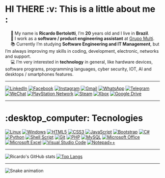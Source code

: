 <h1> HI THERE :v: This is a little about me : </h1>

 &emsp; :small_blue_diamond: My name is **Ricardo Bertolotti**, I’m **20** years old and I live in **Brazil**.<br>
 &emsp; 	:briefcase: I work as a **software / product engineering assistant** at [Grupo Multi](https://www.multilaserempresas.com.br/conteudo/institucional_quem_somos/2?gclid=Cj0KCQjw166aBhDEARIsAMEyZh4tdpTvwCODCTiQ1GUscKyCic4rFa0bK9NzQbQpLe-uHKFfqdIBSsQaAv99EALw_wcB).<br>
 &emsp; :books: Currently I’m studying **Software Engineering and IT Management**, but I’m always improving my skills in coding, development, electronic, networks and support.<br>
 &emsp; :computer: I’m very interested in **technology** in general, like hardware devices, software programs, programming languages, cyber security, IOT, AI and desktops / smartphones features. <br> <hr>
 
 [![LinkedIn](https://img.shields.io/badge/linkedin-%230077B5.svg?style=for-the-badge&logo=linkedin&logoColor=white&link=https://www.linkedin.com/in/ricardo-bertolotti/)](https://www.linkedin.com/in/ricardo-bertolotti/)
 [![Facebook](https://img.shields.io/badge/Facebook-%231877F2.svg?style=for-the-badge&logo=Facebook&logoColor=white&link=https://www.facebook.com/R1C4RD0.B3RT0L0TT1)](https://www.facebook.com/R1C4RD0.B3RT0L0TT1)
 [![Instagram](https://img.shields.io/badge/Instagram-%23E4405F.svg?style=for-the-badge&logo=Instagram&logoColor=white&link=https://www.instagram.com/ricard0_bertolotti/)](https://www.instagram.com/ricard0_bertolotti/)
 [![Gmail](https://img.shields.io/badge/Gmail-D14836?style=for-the-badge&logo=gmail&logoColor=white&link=r1c4rd0bertolotti@gmail.com)](r1c4rd0bertolotti@gmail.com)
 [![WhatsApp](https://img.shields.io/badge/WhatsApp-25D366?style=for-the-badge&logo=whatsapp&logoColor=white&link=https://api.whatsapp.com/qr/RYVAI6Q7TYETB1?autoload=1&app_absent=0)](https://api.whatsapp.com/qr/RYVAI6Q7TYETB1?autoload=1&app_absent=0)
 [![Telegram](https://img.shields.io/badge/Telegram-2CA5E0?style=for-the-badge&logo=telegram&logoColor=white&link=https://t.me/5535997603742)](https://t.me/5535997603742)
 [![WeChat](https://img.shields.io/badge/WeChat-07C160?style=for-the-badge&logo=wechat&logoColor=white&link=https://u.wechat.com/kHs7UXcM8ZJJOjxet6hZRy0)](https://u.wechat.com/kHs7UXcM8ZJJOjxet6hZRy0)
 [![PlayStation Network](https://img.shields.io/badge/PSN-%230070D1.svg?style=for-the-badge&logo=Playstation&logoColor=white&link=R1C4rda0_Brltt)](R1C4rda0_Brltt)
 [![Steam](https://img.shields.io/badge/steam-%23000000.svg?style=for-the-badge&logo=steam&logoColor=white&link=https://steamcommunity.com/id/Ricardo-Bertolotti/)](https://steamcommunity.com/id/Ricardo-Bertolotti/)
 [![Xbox](https://img.shields.io/badge/xbox-%23107C10.svg?style=for-the-badge&logo=xbox&logoColor=white&link=WhiteDeath7k)](WhiteDeath7k)
 [![Google Drive](https://img.shields.io/badge/Google%20Drive-4285F4?style=for-the-badge&logo=googledrive&logoColor=white&link=https://drive.google.com/drive/folders/1Oa-ZjO2bEe_W4mVI2kDvpjltfShyFHeg)](https://drive.google.com/drive/folders/1Oa-ZjO2bEe_W4mVI2kDvpjltfShyFHeg) <hr>
 
 <h1>:desktop_computer: Tecnologies </h1>
 
 [![Linux](https://img.shields.io/badge/Linux-FCC624?style=for-the-badge&logo=linux&logoColor=black&link=https://www.linux.org/)](https://www.linux.org/)
 [![Windows](https://img.shields.io/badge/Windows-0078D6?style=for-the-badge&logo=windows&logoColor=white&link=https://www.microsoft.com/en-us/windows)](https://www.microsoft.com/en-us/windows)
 [![HTML5](https://img.shields.io/badge/html5-%23E34F26.svg?style=for-the-badge&logo=html5&logoColor=white&link=https://developer.mozilla.org/pt-BR/docs/Web/HTML)](https://developer.mozilla.org/pt-BR/docs/Web/HTML)
 [![CSS3](https://img.shields.io/badge/css3-%231572B6.svg?style=for-the-badge&logo=css3&logoColor=white&link=https://developer.mozilla.org/pt-BR/docs/Web/CSS)](https://developer.mozilla.org/pt-BR/docs/Web/CSS)
 [![JavaScript](https://img.shields.io/badge/javascript-%23323330.svg?style=for-the-badge&logo=javascript&logoColor=%23F7DF1E&link=https://developer.mozilla.org/pt-BR/docs/Web/JavaScript)](https://developer.mozilla.org/pt-BR/docs/Web/JavaScript)
 [![Bootstrap](https://img.shields.io/badge/bootstrap-%23563D7C.svg?style=for-the-badge&logo=bootstrap&logoColor=white&link=https://getbootstrap.com/)](https://getbootstrap.com/)
 [![C#](https://img.shields.io/badge/c%23-%23239120.svg?style=for-the-badge&logo=c-sharp&logoColor=white&link=https://learn.microsoft.com/pt-br/dotnet/csharp/)](https://learn.microsoft.com/pt-br/dotnet/csharp/)
 [![Python](https://img.shields.io/badge/python-3670A0?style=for-the-badge&logo=python&logoColor=ffdd54&link=https://www.python.org/)](https://www.python.org/)
 [![Shell Script](https://img.shields.io/badge/shell_script-%23121011.svg?style=for-the-badge&logo=gnu-bash&logoColor=white&link=https://learn.microsoft.com/en-us/powershell/scripting/overview?view=powershell-7.2)](https://learn.microsoft.com/en-us/powershell/scripting/overview?view=powershell-7.2)
 [![Git](https://img.shields.io/badge/git-%23F05033.svg?style=for-the-badge&logo=git&logoColor=white&link=https://git-scm.com/)](https://git-scm.com/)
 [![PHP](https://img.shields.io/badge/php-%23777BB4.svg?style=for-the-badge&logo=php&logoColor=white&link=https://www.php.net/)](https://www.php.net/)
 [![MySQL](https://img.shields.io/badge/mysql-%2300f.svg?style=for-the-badge&logo=mysql&logoColor=white&link=https://www.mysql.com/)](https://www.mysql.com/)
 [![Microsoft Office](https://img.shields.io/badge/Microsoft_Office-D83B01?style=for-the-badge&logo=microsoft-office&logoColor=white&link=https://www.office.com/)](https://www.office.com/)
 [![Microsoft Excel](https://img.shields.io/badge/Microsoft_Excel-217346?style=for-the-badge&logo=microsoft-excel&logoColor=white&link=https://www.microsoft.com/pt-br/microsoft-365/excel)](https://www.microsoft.com/pt-br/microsoft-365/excel)
 [![Visual Studio Code](https://img.shields.io/badge/Visual%20Studio%20Code-0078d7.svg?style=for-the-badge&logo=visual-studio-code&logoColor=white&link=https://code.visualstudio.com/)](https://code.visualstudio.com/)
 [![Notepad++](https://img.shields.io/badge/Notepad++-90E59A.svg?style=for-the-badge&logo=notepad%2b%2b&logoColor=black&link=https://notepad-plus-plus.org/)](https://notepad-plus-plus.org/) <hr>

![Ricardo's GitHub stats](https://github-readme-stats.vercel.app/api?username=Ricardo-Bertolotti&show_icons=true&theme=highcontrast)
[![Top Langs](https://github-readme-stats.vercel.app/api/top-langs/?username=Ricardo-Bertolotti&hide=php&theme=highcontrast)](https://github.com/Ricardo-Bertolotti/github-readme-stats) <hr>

![Snake animation](https://github.com/Ricardo-Bertolotti/Ricardo-Bertolotti/blob/output/github-contribution-grid-snake.svg)
